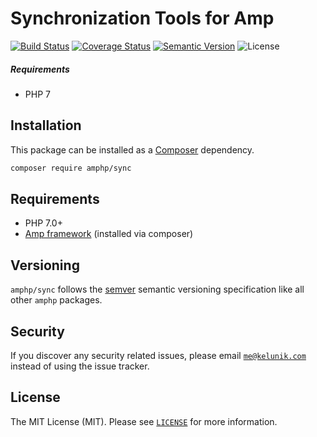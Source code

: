 # Synchronization Tools for Amp

[![Build Status](https://img.shields.io/travis/amphp/sync/master.svg?style=flat-square)](https://travis-ci.org/amphp/process)
[![Coverage Status](https://img.shields.io/coveralls/amphp/sync/master.svg?style=flat-square)](https://coveralls.io/github/amphp/process?branch=master)
[![Semantic Version](https://img.shields.io/github/release/amphp/sync.svg?style=flat-square)](http://semver.org)
![License](https://img.shields.io/badge/license-MIT-blue.svg?style=flat-square)

##### Requirements

- PHP 7

## Installation

This package can be installed as a [Composer](https://getcomposer.org/) dependency.

```bash
composer require amphp/sync
```

## Requirements

* PHP 7.0+
* [Amp framework](https://github.com/amphp/amp) (installed via composer)

## Versioning

`amphp/sync` follows the [semver](http://semver.org/) semantic versioning specification like all other `amphp` packages.

## Security

If you discover any security related issues, please email [`me@kelunik.com`](mailto:me@kelunik.com) instead of using the issue tracker.

## License

The MIT License (MIT). Please see [`LICENSE`](./LICENSE) for more information.